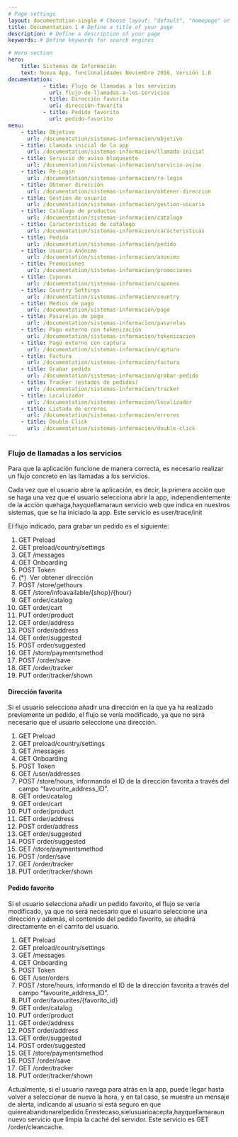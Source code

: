 ```yaml
---
# Page settings
layout: documentation-single # Choose layout: "default", "homepage" or "documentation-archive"
title: Documentation 1 # Define a title of your page
description: # Define a description of your page
keywords: # Define keywords for search engines

# Hero section
hero:
    title: Sistemas de Información
    text: Nueva App, funcionalidades Noviembre 2016, Versión 1.0
documentation:
           - title: Flujo de llamadas a los servicios 
             url: flujo-de-llamadas-a-los-servicios 
           - title: Dirección favorita 
             url: dirección-favorita
           - title: Pedido favorito 
             url: pedido-favorito
menu:
    - title: Objetivo
      url: /documentation/sistemas-informacion/objetivo
    - title: Llamada inicial de la app
      url: /documentation/sistemas-informacion/llamada-inicial
    - title: Servicio de aviso bloqueante
      url: /documentation/sistemas-informacion/servicio-aviso
    - title: Re-Login
      url: /documentation/sistemas-informacion/re-login
    - title: Obtener dirección
      url: /documentation/sistemas-informacion/obtener-direccion
    - title: Gestión de usuario
      url: /documentation/sistemas-informacion/gestion-usuario
    - title: Catálogo de productos
      url: /documentation/sistemas-informacion/catalogo
    - title: Características de catálogo
      url: /documentation/sistemas-informacion/caracteristicas
    - title: Pedido
      url: /documentation/sistemas-informacion/pedido
    - title: Usuario Anónimo
      url: /documentation/sistemas-informacion/anonimo
    - title: Promociones
      url: /documentation/sistemas-informacion/promociones
    - title: Cupones
      url: /documentation/sistemas-informacion/cupones
    - title: Country Settings
      url: /documentation/sistemas-informacion/country
    - title: Medios de pago
      url: /documentation/sistemas-informacion/pago
    - title: Pasarelas de pago
      url: /documentation/sistemas-informacion/pasarelas
    - title: Pago externo con tokenización
      url: /documentation/sistemas-informacion/tokenizacion
    - title: Pago externo con captura
      url: /documentation/sistemas-informacion/captura
    - title: Factura
      url: /documentation/sistemas-informacion/factura
    - title: Grabar pedido
      url: /documentation/sistemas-informacion/grabar-pedido
    - title: Tracker (estados de pedidos)
      url: /documentation/sistemas-informacion/tracker
    - title: Localizador
      url: /documentation/sistemas-informacion/localizador
    - title: Listado de errores
      url: /documentation/sistemas-informacion/errores
    - title: Double Click
      url: /documentation/sistemas-informacion/double-click
---
```


### Flujo de llamadas a los servicios 
Para que la aplicación funcione de manera correcta, es necesario realizar un flujo concreto en las llamadas a los servicios. 

Cada vez que el usuario abre la aplicación, es decir, la primera acción que se haga una vez que el usuario selecciona abrir la app, independientemente de la acción quehaga,hayquellamaraun                servicio web que indica en nuestros sistemas, que se ha iniciado la app. Este servicio es user/trace/init

El flujo indicado, para grabar un pedido es el siguiente:  

1. GET Preload 
2. GET preload/country/settings 
3. GET /messages
4. GET Onboarding 
5. POST Token 
6. (*) ​ Ver obtener dirección 
7. POST /store/gethours 
8. GET /store/infoavailable/{shop}/{hour} 
9. GET order/catalog 
10. GET order/cart 
11. PUT order/product 
12. GET order/address 
13. POST order/address 
14. GET order/suggested 
15. POST order/suggested 
16. GET /store/paymentsmethod 
17. POST /order/save 
18. GET /order/tracker 
19. PUT order/tracker/shown

#### Dirección favorita 

Si el usuario selecciona añadir una dirección en la que ya ha realizado previamente un pedido, el flujo se vería modificado, ya que no será necesario que el usuario seleccione una dirección. 

1. GET Preload 
2. GET preload/country/settings 
3. GET /messages 
4. GET Onboarding 
5. POST Token 
6. GET /user/addresses 
7. POST /store/hours, informando el ID de la dirección favorita a través del campo “favourite_address_ID”. 
8. GET order/catalog
9. GET order/cart 
10. PUT order/product 
11. GET order/address 
12. POST order/address 
13. GET order/suggested 
14. POST order/suggested 
15. GET /store/paymentsmethod 
16. POST /order/save 
17. GET /order/tracker 
18. PUT order/tracker/shown

#### Pedido favorito

Si el usuario selecciona añadir un pedido favorito, el flujo se vería modificado, ya que no será necesario que el usuario seleccione una dirección y además, el contenido del pedido favorito, se añadirá directamente en el carrito del usuario. 

1. GET Preload 
2. GET preload/country/settings 
3. GET /messages 
4. GET Onboarding 
5. POST Token 
6. GET /user/orders 
7. POST /store/hours, informando el ID de la dirección favorita a través del campo “favourite_address_ID”. 
8. PUT order/favourites/{favorito_id} 
9. GET order/catalog 
10. PUT order/product 
11. GET order/address 
12. POST order/address 
13. GET order/suggested 
14. POST order/suggested 
15. GET /store/paymentsmethod 
16. POST /order/save 
17. GET /order/tracker 
18. PUT order/tracker/shown 

Actualmente, si el usuario navega para atrás en la app, puede llegar hasta volver a seleccionar de nuevo la hora, y en tal caso, se muestra un mensaje de alerta, indicando al usuario si está  seguro en que quiereabandonarelpedido.Enestecaso,sielusuarioacepta,hayquellamaraun nuevo servicio que limpia la caché del servidor. Este servicio es ​GET /order/cleancache.